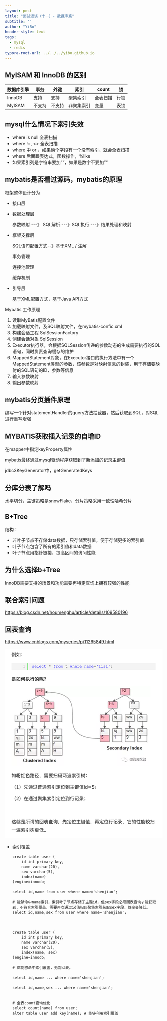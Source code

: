 ```yaml
---
layout: post
title: "面试漫谈（十一）- 数据库篇"
subtitle: ''
author: "YiBo"
header-style: text
tags:
  - mysql
  - redis
typora-root-url: ../../../yibo.github.io
---
```




## MyISAM 和 InnoDB 的区别

| 数据库引擎 | 事务   | 外键   | 索引       | count    | 锁   |
| ---------- | ------ | ------ | ---------- | -------- | ---- |
| InnoDB     | 支持   | 支持   | 聚集索引   | 全表扫描 | 行锁 |
| MyISAM     | 不支持 | 不支持 | 非聚集索引 | 变量     | 表锁 |

## mysql什么情况下索引失效

- where is null 全表扫描
- where !=, <> 全表扫描
- where 中 or ，如果俩个字段有一个没有索引，就会全表扫描
- where 后面跟表达式，函数操作，%like
- 如果索引列是字符串要加”“，如果是数字不要加”“



## mybatis是否看过源码，mybatis的原理

框架整体设计分为

- 接口层

- 数据处理层

  参数映射 ---》 SQL解析 ---》SQL执行 ---》结果处理和映射

- 框架支撑层

  SQL语句配置方式--》基于XML / 注解

  事务管理

  连接池管理

  缓存机制

- 引导层

  基于XML配置方式，基于Java API方式

Mybatis 工作原理

1. 读取MyBatis配置文件
2. 加载映射文件，及SQL映射文件，在mybatis-confic.xml
3. 构建会话工程 SqlSessionFactory
4. 创建会话对象 SqlSession
5. Executor执行器，会根据SQLSession传递的参数动态的生成需要执行的SQL语句，同时负责查询缓存的维护
6. MappedStatement对象，在Executor接口的执行方法中有一个MappedStatement类型的参数，该参数是对映射信息的封装，用于存储要映射的SQL语句的ID，参数等信息
7. 输入参数映射
8. 输出参数映射



## mybatis分页插件原理

编写一个针对statementHandler的query方法拦截器，然后获取到SQL，对SQL进行重写增强



## MYBATIS获取插入记录的自增ID

在mapper中指定keyProperty属性

mybatis最终通过mysql驱动程序获取到了新添加的记录主键值

jdbc3KeyGenerator中，getGeneratedKeys

## 分库分表了解吗

水平切分，主键策略是snowFlake，分片策略采用一致性哈希分片    



## B+Tree

结构：

- 非叶子节点不存储data数据，只存储索引值，便于存储更多的索引值
- 叶子节点包含了所有的索引值和data数据
- 叶子节点用指针链接，提高区间的访问性能

## 为什么选择b+Tree

InnoDB需要支持的场景和功能需要再特定查询上拥有较强的性能



## 联合索引问题

https://blog.csdn.net/houmenghu/article/details/109580196



## 回表查询

https://www.cnblogs.com/myseries/p/11265849.html

![image-20210104123356727](/img/in-post/2021-01/image-20210104123356727.png)



- 索引覆盖

  ```mysql
  create table user (
      id int primary key,
      name varchar(20),
      sex varchar(5),
      index(name)
  )engine=innodb;
  
  select id,name from user where name='shenjian';
  
  # 能够命中name索引，索引叶子节点存储了主键id，但sex字段必须回表查询才能获取到，不符合索引覆盖，需要再次通过id值扫码聚集索引获取sex字段，效率会降低。
  select id,name,sex from user where name='shenjian';
  
  
  
  create table user (
      id int primary key,
      name varchar(20),
      sex varchar(5),
      index(name, sex)
  )engine=innodb;
  
  # 都能够命中索引覆盖，无需回表。
  
  select id,name ... where name='shenjian';
   
  select id,name,sex ... where name='shenjian';
  
  
  # 全表count查询优化
  select count(name) from user;
  alter table user add key(name); # 能够利用索引覆盖
  
  
  
  ```

  











































































